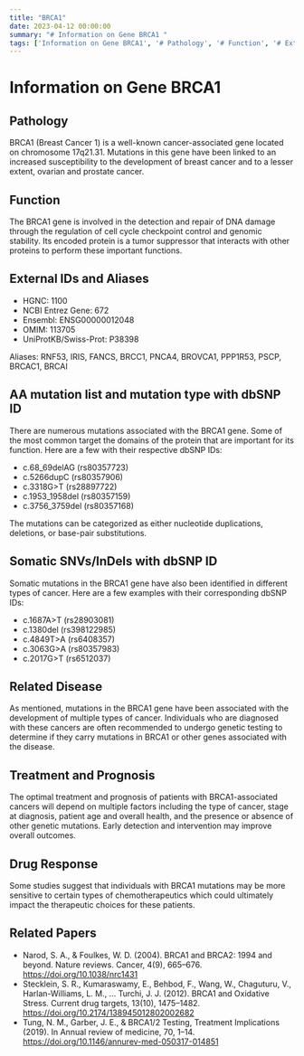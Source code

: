 ```yaml
---
title: "BRCA1"
date: 2023-04-12 00:00:00
summary: "# Information on Gene BRCA1 "
tags: ['Information on Gene BRCA1', '# Pathology', '# Function', '# External IDs and Aliases', '# AA mutation list and mutation type with dbSNP ID', '# Somatic SNVs/InDels with dbSNP ID', '# Related Disease', '# Treatment and Prognosis', '# Drug Response', '# Related Papers']
---
```


# Information on Gene BRCA1 

## Pathology
BRCA1 (Breast Cancer 1) is a well-known cancer-associated gene located on chromosome 17q21.31. Mutations in this gene have been linked to an increased susceptibility to the development of breast cancer and to a lesser extent, ovarian and prostate cancer. 

## Function
The BRCA1 gene is involved in the detection and repair of DNA damage through the regulation of cell cycle checkpoint control and genomic stability. Its encoded protein is a tumor suppressor that interacts with other proteins to perform these important functions. 

## External IDs and Aliases
- HGNC: 1100
- NCBI Entrez Gene: 672
- Ensembl: ENSG00000012048
- OMIM: 113705
- UniProtKB/Swiss-Prot: P38398

Aliases: RNF53, IRIS, FANCS, BRCC1, PNCA4, BROVCA1, PPP1R53, PSCP, BRCAC1, BRCAI

## AA mutation list and mutation type with dbSNP ID
There are numerous mutations associated with the BRCA1 gene. Some of the most common target the domains of the protein that are important for its function. Here are a few with their respective dbSNP IDs: 

- c.68_69delAG (rs80357723)
- c.5266dupC (rs80357906)
- c.3318G>T (rs28897722)
- c.1953_1958del (rs80357159)
- c.3756_3759del (rs80357168)

The mutations can be categorized as either nucleotide duplications, deletions, or base-pair substitutions. 

## Somatic SNVs/InDels with dbSNP ID
Somatic mutations in the BRCA1 gene have also been identified in different types of cancer. Here are a few examples with their corresponding dbSNP IDs: 

- c.1687A>T (rs28903081)
- c.1380del (rs398122985)
- c.4849T>A (rs6408357)
- c.3063G>A (rs80357983)
- c.2017G>T (rs6512037)

## Related Disease 
As mentioned, mutations in the BRCA1 gene have been associated with the development of multiple types of cancer. Individuals who are diagnosed with these cancers are often recommended to undergo genetic testing to determine if they carry mutations in BRCA1 or other genes associated with the disease. 

## Treatment and Prognosis 
The optimal treatment and prognosis of patients with BRCA1-associated cancers will depend on multiple factors including the type of cancer, stage at diagnosis, patient age and overall health, and the presence or absence of other genetic mutations. Early detection and intervention may improve overall outcomes. 

## Drug Response 
Some studies suggest that individuals with BRCA1 mutations may be more sensitive to certain types of chemotherapeutics which could ultimately impact the therapeutic choices for these patients. 

## Related Papers 
- Narod, S. A., & Foulkes, W. D. (2004). BRCA1 and BRCA2: 1994 and beyond. Nature reviews. Cancer, 4(9), 665–676. https://doi.org/10.1038/nrc1431
- Stecklein, S. R., Kumaraswamy, E., Behbod, F., Wang, W., Chaguturu, V., Harlan-Williams, L. M., … Turchi, J. J. (2012). BRCA1 and Oxidative Stress. Current drug targets, 13(10), 1475–1482. https://doi.org/10.2174/138945012802002682
- Tung, N. M., Garber, J. E., & BRCA1/2 Testing, Treatment Implications (2019). In Annual review of medicine, 70, 1–14. https://doi.org/10.1146/annurev-med-050317-014851